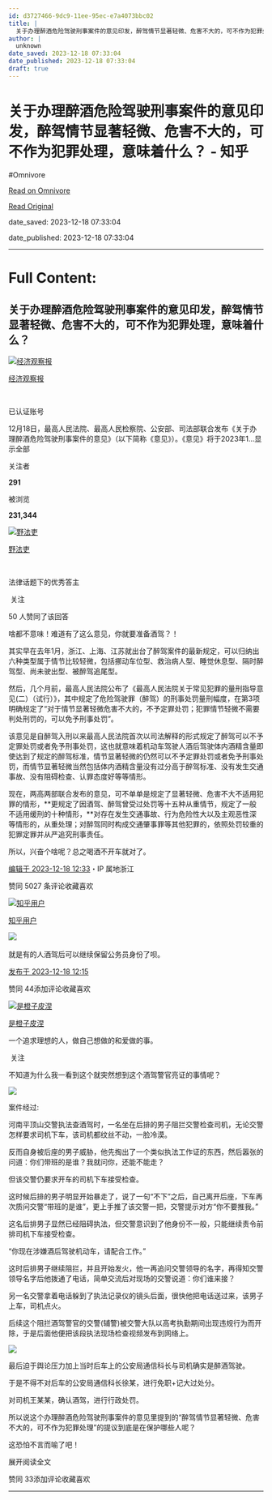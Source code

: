 ```yaml
---
id: d3727466-9dc9-11ee-95ec-e7a4073bbc02
title: |
  关于办理醉酒危险驾驶刑事案件的意见印发，醉驾情节显著轻微、危害不大的，可不作为犯罪处理，意味着什么？ - 知乎
author: |
  unknown
date_saved: 2023-12-18 07:33:04
date_published: 2023-12-18 07:33:04
draft: true
---
```


# 关于办理醉酒危险驾驶刑事案件的意见印发，醉驾情节显著轻微、危害不大的，可不作为犯罪处理，意味着什么？ - 知乎
#Omnivore

[Read on Omnivore](https://omnivore.app/me/-18c7df2123f)

[Read Original](https://www.zhihu.com/question/635428633/answer/3330303433)

date_saved: 2023-12-18 07:33:04

date_published: 2023-12-18 07:33:04

--- 

# Full Content: 

## 关于办理醉酒危险驾驶刑事案件的意见印发，醉驾情节显著轻微、危害不大的，可不作为犯罪处理，意味着什么？

[![经济观察报](https://proxy-prod.omnivore-image-cache.app/0x0,s4HpTuKoLknjUzNExC2YGBYCoNbuLtvojbvGNh-eMfoo/https://picx.zhimg.com/v2-a95daa919536ac715a081b5f1ed2e5b4_l.jpg?source=1def8aca)](https://www.zhihu.com/org/jing-ji-guan-cha-bao)

[经济观察报](https://www.zhihu.com/org/jing-ji-guan-cha-bao)

[​](https://www.zhihu.com/question/48510028)

已认证账号

12月18日，最高人民法院、最高人民检察院、公安部、司法部联合发布《关于办理醉酒危险驾驶刑事案件的意见》（以下简称《意见》）。《意见》将于2023年1…显示全部 ​

关注者

**291**

被浏览

**231,344**

[![野法吏](https://proxy-prod.omnivore-image-cache.app/0x0,svOAyF6nyYYBk00n3u-dzknvZMKq-fgyWITzwJk1RFRc/https://picx.zhimg.com/v2-cd8fa7826dc78b4fe9266147202884fe_l.jpg?source=2c26e567)](https://www.zhihu.com/people/an-da-13-34)

[野法吏](https://www.zhihu.com/people/an-da-13-34)

[​](https://www.zhihu.com/question/48509984)​

法律话题下的优秀答主

​ 关注

50 人赞同了该回答

啥都不意味！难道有了这么意见，你就要准备酒驾？！

其实早在去年1月，浙江、上海、江苏就出台了醉驾案件的最新规定，可以归纳出六种类型属于情节比较轻微，包括挪动车位型、救治病人型、睡觉休息型、隔时醉驾型、尚未驶出型、被醉驾追尾型。

然后，几个月前，最高人民法院公布了《最高人民法院关于常见犯罪的量刑指导意见(二）（试行）》，其中规定了危险驾驶罪（醉驾）的刑事处罚量刑幅度，在第3项明确规定了“对于情节显著轻微危害不大的，不予定罪处罚；犯罪情节轻微不需要判处刑罚的，可以免予刑事处罚”。

该意见是自醉驾入刑以来最高人民法院首次以司法解释的形式规定了醉驾可以不予定罪处罚或者免予刑事处罚，这也就意味着机动车驾驶人酒后驾驶体内酒精含量即使达到了规定的醉驾标准，情节显著轻微的仍然可以不予定罪处罚或者免予刑事处罚，而情节显著轻微当然包括体内酒精含量没有过分高于醉驾标准、没有发生交通事故、没有阻碍检查、认罪态度好等等情形。

现在，两高两部联合发布的意见，可不单单是规定了显著轻微、危害不大不适用犯罪的情形，**更规定了因酒驾、醉驾曾受过处罚等十五种从重情节，规定了一般不适用缓刑的十种情形，**对存在发生交通事故、行为危险性大以及主观恶性深等情形的，从重处理；对醉驾同时构成交通肇事罪等其他犯罪的，依照处罚较重的犯罪定罪并从严追究刑事责任。

所以，兴奋个啥呢？总之喝酒不开车就对了。

[编辑于 2023-12-18 12:33](https://www.zhihu.com/question/635428633/answer/3330303433)・IP 属地浙江

​赞同 50​​27 条评论​收藏​喜欢

[![知乎用户](https://proxy-prod.omnivore-image-cache.app/0x0,sku0lnQ6H1bcQkiXYTkyfV-dE1K2YRMLxgp7pAAgYPek/https://pica.zhimg.com/v2-abed1a8c04700ba7d72b45195223e0ff_l.jpg?source=1def8aca)](https://www.zhihu.com/people/feaedcecb4a180e4b4c2ef9a96990643)

[知乎用户](https://www.zhihu.com/people/feaedcecb4a180e4b4c2ef9a96990643)

​![](https://proxy-prod.omnivore-image-cache.app/0x0,sKBtfFYtK0ROqGdvN0zCp5BhZ6pS4CW6jvNAosyO8byE/https://pica.zhimg.com/v2-4812630bc27d642f7cafcd6cdeca3d7a.jpg?source=88ceefae)

就是有的人酒驾后可以继续保留公务员身份了呗。

[发布于 2023-12-18 12:15](https://www.zhihu.com/question/635428633/answer/3330286922)

​赞同 44​​添加评论​收藏​喜欢

[![是橙子皮涅](https://proxy-prod.omnivore-image-cache.app/0x0,s9-63OA7UMRlF8Jcn0FEOZwSDwNehRf2WsEv19GcMrMs/https://pica.zhimg.com/v2-4e1dfd809fb8484ad5662521a3b3a885_l.jpg?source=1def8aca)](https://www.zhihu.com/people/you-he-gui-gan-13-20)

[是橙子皮涅](https://www.zhihu.com/people/you-he-gui-gan-13-20)

一个追求理想的人，做自己想做的和爱做的事。

​ 关注

不知道为什么我一看到这个就突然想到这个酒驾警官亮证的事情呢？

![](https://proxy-prod.omnivore-image-cache.app/454x760,sZAwpcXKbdeQAdGlb0gyNn6IB1qaEctDotaEBr0aMvbw/https://pic1.zhimg.com/50/v2-865277448dda6851689b2280d86a0097_720w.jpg?source=1def8aca)

案件经过:

河南平顶山交警执法查酒驾时，一名坐在后排的男子阻拦交警检查司机，无论交警怎样要求司机下车，该司机都纹丝不动，一脸冷漠。

反而自身被后座的男子威胁，他先掏出了一个类似执法工作证的东西，然后嚣张的问道：你们带班的是谁？我就问你，还能不能走？

但该交警仍要求开车的司机下车接受检查。

这时候后排的男子明显开始暴走了，说了一句“不下”之后，自己离开后座，下车再次质问交警“带班的是谁”，更上手推了该交警一把，交警提示对方“你不要推我。”

这名后排男子显然已经阻碍执法，但交警意识到了他身份不一般，只能继续责令前排司机下车接受检查。

“你现在涉嫌酒后驾驶机动车，请配合工作。”

这时后排男子继续阻拦，并且开始发火，他一再追问交警领导的名字，再得知交警领导名字后他拨通了电话，简单交流后对现场的交警说道：你们谁来接？

另一名交警拿着电话躲到了执法记录仪的镜头后面，很快他把电话送过来，该男子上车，司机点火。

后续这个阻拦酒驾警官的交警(辅警)被交警大队以高考执勤期间出现违规行为而开除，于是后面他便把该段执法现场检查视频发布到网络上。

![](https://proxy-prod.omnivore-image-cache.app/720x0,s3OstFHeJAzoL-KQewOLgru2eKmLq3qHX7luCZMdcfWU/https://picx.zhimg.com/50/v2-b2bbc72f366ffd3e96c2110c8c8d128a_720w.jpg?source=1def8aca)

最后迫于舆论压力加上当时后车上的公安局通信科长与司机确实是醉酒驾驶。

于是不得不对后车的公安局通信科长徐某，进行免职+记大过处分。

对司机王某某，确认酒驾，进行行政处罚。

所以说这个办理醉酒危险驾驶刑事案件的意见里提到的“醉驾情节显著轻微、危害不大的，可不作为犯罪处理”的提议到底是在保护哪些人呢？

这恐怕不言而喻了吧！

展开阅读全文​

​赞同 33​​添加评论​收藏​喜欢

---

